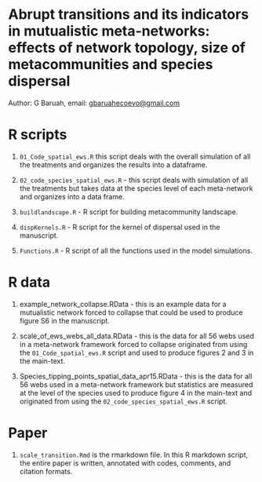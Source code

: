 

# Abrupt transitions and its indicators in mutualistic meta-networks: effects of network topology, size of metacommunities and species dispersal
Author: G Baruah, email: gbaruahecoevo@gmail.com

# R scripts

1. `01_Code_spatial_ews.R` this script deals with the overall simulation of all the treatments and organizes the results into a dataframe.
2. `02_code_species_spatial_ews.R` - this script deals with simulation of all the treatments but takes data at the species level of each meta-network and organizes into a data frame.

3. `buildlandscape.R` - R script for building metacommunity landscape.
4. `dispKernels.R` - R script for the kernel of dispersal used in the manuscript.

5. `Functions.R` -  R script of all the functions used in the model simulations.

# R data

1. example_network_collapse.RData  -  this is an example data for a mutualistic network forced to collapse that could be used to produce figure S6 in the manuscript.

2. scale_of_ews_webs_all_data.RData - this is the data for all 56 webs used in a meta-network framework forced to collapse originated from using the `01_Code_spatial_ews.R` script and used to produce figures 2 and 3 in the main-text.

3. Species_tipping_points_spatial_data_apr15.RData - this is the data for all 56 webs used in a meta-network framework but statistics are measured at the level of the species used to produce figure 4 in the main-text and originated from using the `02_code_species_spatial_ews.R` script. 

# Paper

1. `scale_transition.Rmd` is the rmarkdown file. In this R markdown script, the entire paper is written, annotated with codes, comments, and citation formats.
